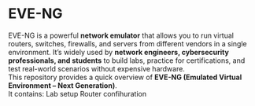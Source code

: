 # EVE-NG 
EVE-NG is a powerful **network emulator** that allows you to run virtual routers, switches, firewalls, and servers from different vendors in a single environment. It’s widely used by **network engineers, cybersecurity professionals, and students** to build labs, practice for certifications, and test real-world scenarios without expensive hardware.  
This repository provides a quick overview of **EVE-NG (Emulated Virtual Environment – Next Generation)**.  
It contains:
Lab setup
Router confihuration
